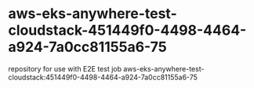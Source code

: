 # aws-eks-anywhere-test-cloudstack-451449f0-4498-4464-a924-7a0cc81155a6-75
repository for use with E2E test job aws-eks-anywhere-test-cloudstack:451449f0-4498-4464-a924-7a0cc81155a6-75

